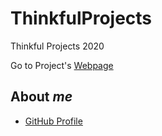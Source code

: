# ThinkfulProjects
Thinkful Projects 2020

Go to Project's [Webpage](https://neshdev999.github.io/ThinkfulProjects/)

## About *me*

* [GitHub Profile](https://github.com/neshdev999)



